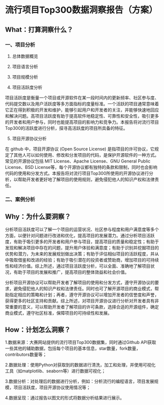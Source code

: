 # 流行项目Top300数据洞察报告（方案）
## What：打算洞察什么？
### 一、项目分析
1. 总体数据概览

2. 项目语言分析

3. 项目规模分析

4. 项目活跃度分析

项目活跃度是衡量一个项目或开源软件在某一段时间内的更新频率、社区参与度、代码提交数以及用户活跃度等多方面指标的度量标准。一个活跃的项目通常意味着它正在得到积极的开发和维护，能够引起用户和开发者的关注，并能够快速地回应和解决问题。高项目活跃度有助于提高软件地稳定性、可靠性和安全性，吸引更多的开发者和用户参与，同时也能提高项目的影响力和竞争力。本报告将对流行项目Top300的活跃度进行分析，探寻高活跃度的项目所具备的特征。

5. 项目开源协议分析

在 github 中，项目开源协议 (Open Source License) 是指项目的许可协议，它规定了其他人可以如何使用、修改和分发项目的代码，是保护开源软件的一种方式。常见的开源协议包括 MIT License、Apache License、GNU General Public License、BSD License等，每个开源协议都有独特的条款和限制，同时也会影响代码的使用和分发方式。本报告将对流行项目Top300所使用的开源协议进行分析，以帮助开发者更好地了解项目的使用规则，避免侵犯他人的知识产权和法律责任。

### 二、案例分析

## Why：为什么要洞察？


分析项目活跃度可以了解一个项目的运营状况、社区参与程度和用户满意度等多个方面，以便针对问题进行改进和优化，提高项目的发展潜力。通过分析项目活跃度，有助于吸引更多的开发者和用户参与项目，提高项目的质量和稳定性；有助于发现和解决项目中存在的问题，提升用户体验和满意度；有助于识别并挖掘项目的优势和潜力，为未来的发展规划做出决策；有助于评估相似项目的活跃程度，并从中吸取借鉴和改进的经验；有助于吸引潜在的投资者或赞助商，增加项目的可持续性和经济价值。综上所述，通过项目活跃度分析，可以全面、准确地了解项目状况，有助于项目的发展和推广，提高项目的整体效益和社会价值。


分析项目开源协议可以帮助开发者了解项目的使用和分发方式，遵守开源协议的要求，避免侵犯他人的知识产权和法律责任。同时也可了解开源项目的商业模式，帮助指定相应的策略和计划；再者，遵守开源协议可以增加开发者的信誉度和声誉，获得更多的社区支持和贡献。综上所述，对项目开源协议进行分析对开发者具有非常重要的意义，可以帮助开发者了解项目的许可条款，选择合适的开源组件，确定商业模式，遵守社区标准，保障项目的可持续性和发展。

## How：计划怎么洞察？

1.数据来源：大赛网站提供的流行项目Top300数据集，同时通过Github API获取一些其他的辅助数据，包括每个项目的基本信息，star数量，fork数量，contributors数量等；

2.数据处理：使用Python对获取到的数据进行清洗，加工和处理，并使用可视化工具（如matplotlib、seaborn等）进行数据可视化；

3.数据分析：对处理后的数据进行分析，例如：分析流行的编程语言，项目发展规模，项目活跃度，项目开源协议使用情况等；

4.数据呈现：通过报告以图文的形式将数据分析结果进行展示。
